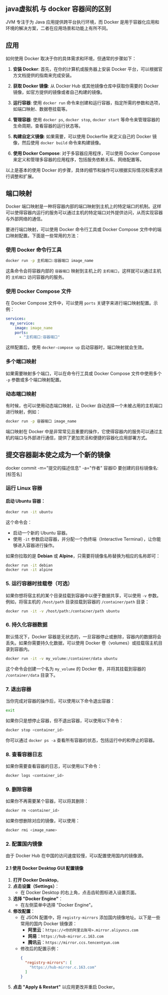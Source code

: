 ## java虚拟机 与 docker 容器间的区别

JVM 专注于为 Java 应用提供跨平台执行环境，而 Docker 是用于容器化应用和环境的解决方案，二者在应用场景和功能上有所不同。

<!-- tip: 一个是 执行程序，一个是提供整个环境的执行，范围不同 -->

## 应用

如何使用 Docker 取决于你的具体需求和环境，但通常的步骤如下：

1. **安装 Docker**: 首先，在你的计算机或服务器上安装 Docker 平台，可以根据官方文档提供的指南来完成安装。

2. **获取 Docker 镜像**: 从 Docker Hub 或其他镜像仓库中获取你需要的 Docker 镜像，如官方提供的镜像或者自己构建的镜像。

3. **运行容器**: 使用 `docker run` 命令来创建和运行容器，指定所需的参数和选项，如端口映射、数据卷挂载等。

4. **管理容器**: 使用 `docker ps`, `docker stop`, `docker start` 等命令来管理容器的生命周期，查看容器的运行状态等。

5. **构建自定义镜像**: 如果需要，可以使用 Dockerfile 来定义自己的 Docker 镜像，然后使用 `docker build` 命令来构建镜像。

6. **使用 Docker Compose**: 对于多容器应用程序，可以使用 Docker Compose 来定义和管理多容器的应用程序，包括服务依赖关系、网络配置等。

以上是基本的使用 Docker 的步骤，具体的细节和操作可以根据实际情况和需求进行调整和扩展。


## 端口映射

Docker 端口映射是一种将容器内部的端口映射到主机上的特定端口的机制。这样可以使得容器内运行的服务可以通过主机的特定端口对外提供访问，从而实现容器与外部网络的通信。

要进行端口映射，可以使用 Docker 命令行工具或 Docker Compose 文件中的端口映射配置。下面是一些常用的方法：

### 使用 Docker 命令行工具
```bash
docker run -p 主机端口:容器端口 image_name
```
这条命令会将容器内部的 `容器端口` 映射到主机上的 `主机端口`，这样就可以通过主机的 `主机端口` 访问容器内的服务。

### 使用 Docker Compose 文件
在 Docker Compose 文件中，可以使用 `ports` 关键字来进行端口映射配置。示例：
```yaml
services:
  my_service:
    image: image_name
    ports:
      - "主机端口:容器端口"
```
这样配置后，使用 `docker-compose up` 启动容器时，端口映射就会生效。

### 多个端口映射
如果需要映射多个端口，可以在命令行工具或 Docker Compose 文件中使用多个 `-p` 参数或多个端口映射配置。

### 动态端口映射
有时候，也可以使用动态端口映射，让 Docker 自动选择一个未被占用的主机端口进行映射，例如：
```bash
docker run -p 容器端口 image_name
```

端口映射在 Docker 中是非常常见且重要的操作，它使得容器内的服务可以通过主机的端口与外部进行通信，提供了更加灵活和便捷的容器化应用部署方式。


## 提交容器副本使之成为一个新的镜像

docker commit -m="提交的描述信息" -a="作者" 容器ID 要创建的目标镜像名:[标签名]

### 运行 Linux 容器

#### 启动 Ubuntu 容器：
```bash
docker run -it ubuntu
```

这个命令会：
- 启动一个新的 Ubuntu 容器。
- 使用 `-it` 参数启动容器，并分配一个伪终端（Interactive Terminal），让你能够进入容器进行操作。

如果你拉取的是 **Debian** 或 **Alpine**，只需要将镜像名称替换为相应的名称即可：
```bash
docker run -it debian
docker run -it alpine
```

### 5. **运行容器时挂载卷（可选）**
如果你想将宿主机的某个目录挂载到容器中以便于数据共享，可以使用 `-v` 参数。例如，将宿主机的 `/host/path` 目录挂载到容器的 `/container/path` 目录：

```bash
docker run -it -v /host/path:/container/path ubuntu
```

### 6. **持久化容器数据**
默认情况下，Docker 容器是无状态的，一旦容器停止或删除，容器内的数据将会丢失。如果你需要持久化数据，可以使用 Docker 卷（volumes）或挂载宿主机目录到容器内。

```bash
docker run -it -v my_volume:/container/data ubuntu
```

这个命令会创建一个名为 `my_volume` 的 Docker 卷，并将其挂载到容器的 `/container/data` 目录下。

### 7. **退出容器**
当你完成对容器的操作后，可以使用以下命令退出容器：

```bash
exit
```

如果你只是想停止容器，但不退出容器，可以使用以下命令：
```bash
docker stop <container_id>
```

你可以通过 `docker ps -a` 查看所有容器的状态，包括运行中的和停止的容器。

### 8. **查看容器日志**
如果你需要查看容器的日志，可以使用以下命令：
```bash
docker logs <container_id>
```

### 9. **删除容器**
如果你不再需要某个容器，可以将其删除：
```bash
docker rm <container_id>
```

如果你想删除对应的镜像，可以使用：
```bash
docker rmi <image_name>
```
### 2. 配置国内镜像

由于 Docker Hub 在中国的访问速度较慢，可以配置使用国内的镜像源。

#### 2.1 使用 Docker Desktop GUI 配置镜像

1. **打开 Docker Desktop**。
2. **点击设置（Settings）**：
   - 在 Docker Desktop 的右上角，点击齿轮图标进入设置页面。
3. **选择 "Docker Engine"**：
   - 在左侧菜单中选择 "Docker Engine"。
4. **修改配置**：
   - 在 JSON 配置中，将 `registry-mirrors` 添加国内镜像地址。以下是一些常用的国内 Docker 镜像源：
     - **阿里云**：`https://<你的阿里云账号>.mirror.aliyuncs.com`
     - **网易**：`https://hub-mirror.c.163.com`
     - **腾讯云**：`https://mirror.ccs.tencentyun.com`
   - 修改后的配置示例：
     ```json
     {
       "registry-mirrors": [
         "https://hub-mirror.c.163.com"
       ]
     }
     ```
5. **点击 "Apply & Restart"** 以应用更改并重启 Docker。